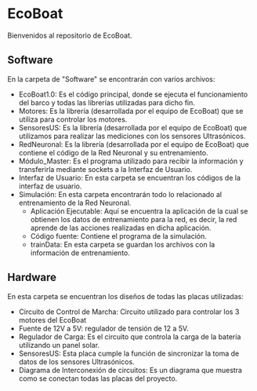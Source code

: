 # EcoBoat
Bienvenidos al repositorio de EcoBoat.



## Software

En la carpeta de "Software" se encontrarán con varios archivos:

- EcoBoat1.0: Es el código principal, donde se ejecuta el funcionamiento del barco y todas las librerías utilizadas para dicho fin.
- Motores: Es la librería (desarrollada por el equipo de EcoBoat) que se utiliza para controlar los motores.
- SensoresUS: Es la librería (desarrollada por el equipo de EcoBoat) que utilizamos para realizar las mediciones con los sensores Ultrasónicos.
- RedNeuronal: Es la librería (desarrollada por el equipo de EcoBoat) que contiene el código de la Red Neuronal y su entrenamiento.
- Módulo_Master: Es el programa utilizado para recibir la información y transferirla mediante sockets a la Interfaz de Usuario.
- Interfaz de Usuario: En esta carpeta se encuentran los códigos de la interfaz de usuario.
- Simulación: En esta carpeta encontrarán todo lo relacionado al entrenamiento de la Red Neuronal.
  - Aplicación Ejecutable: Aquí se encuentra la aplicación de la cual se obtienen los datos de entrenamiento para la red, es decir, la red aprende de las acciones realizadas en dicha aplicación.
  - Código fuente: Contiene el programa de la simulación.
  - trainData: En esta carpeta se guardan los archivos con la información de entrenamiento.

## Hardware

En esta carpeta se encuentran los diseños de todas las placas utilizadas:

- Circuito de Control de Marcha: Circuito utilizado para controlar los 3 motores del EcoBoat
- Fuente de 12V a 5V: regulador de tensión de 12 a 5V.
- Regulador de Carga: Es el circuito que controla la carga de la batería utilizando un panel solar.
- SensoresUS: Esta placa cumple la función de sincronizar la toma de datos de los sensores Ultrasónicos.
- Diagrama de Interconexión de circuitos: Es un diagrama que muestra como se conectan todas las placas del proyecto.


